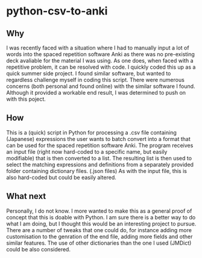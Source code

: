 # python-csv-to-anki

## Why
I was recently faced with a situation where I had to manually input a lot of words into the spaced repetition software Anki as there was no pre-existing deck avaliable for the material I was using. As one does, when faced with a repetitive problem, it can be resolved with code. I quickly coded this up as a quick summer side project. I found similar software, but wanted to regardless challenge myself in coding this script. There were numerous concerns (both personal and found online) with the similar software I found. Although it provided a workable end result, I was determined to push on with this poject.

## How
This is a (quick) script in Python for processing a .csv file containing (Japanese) expressions the user wants to batch convert into a format that can be used for the spaced repetition software Anki. The program receives an input file (right now hard-coded to a specific name, but easily modifiable) that is then converted to a list. The resulting list is then used to select the matching expressions and definitions from a separately provided folder containing dictionary files. (.json files) As with the input file, this is also hard-coded but could be easily altered.

## What next
Personally, I do not know. I more wanted to make this as a general proof of concept that this is doable with Python. I am sure there is a better way to do what I am doing, but I thought this would be an interesting project to pursue. There are a number of tweaks that one could do, for instance adding more customisation to the genration of the end file, adding more fields and other similar features. The use of other dictionaries than the one I used (JMDict) could be also considered. 

